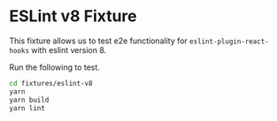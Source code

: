 # ESLint v8 Fixture

This fixture allows us to test e2e functionality for `eslint-plugin-react-hooks` with eslint version 8.

Run the following to test.

```sh
cd fixtures/eslint-v8
yarn
yarn build
yarn lint
```
